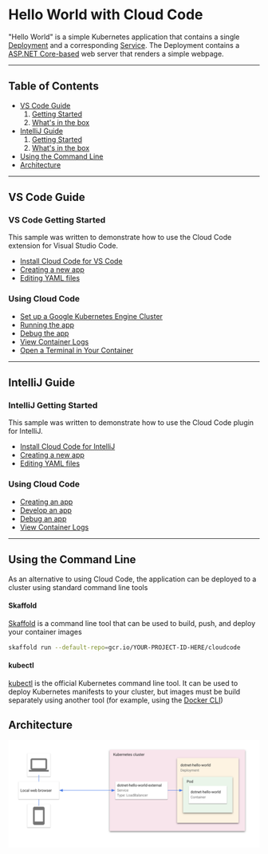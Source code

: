 # Hello World with Cloud Code

"Hello World" is a simple Kubernetes application that contains a single
[Deployment](https://kubernetes.io/docs/concepts/workloads/controllers/deployment/) and a corresponding
[Service](https://kubernetes.io/docs/concepts/services-networking/service/). The Deployment contains a
[ASP.NET Core-based](https://docs.microsoft.com/en-us/aspnet/core/) web server that renders a simple webpage.

----

## Table of Contents

* [VS Code Guide](#vs-code-guide)
    1. [Getting Started](#vs-code-getting-started)
    2. [What's in the box](https://cloud.google.com/code/docs/vscode/quickstart#whats_in_the_box)
* [IntelliJ Guide](#intellij-guide)
    1. [Getting Started](#intellij-getting-started)
    2. [What's in the box](https://cloud.google.com/code/docs/intellij/quickstart#whats_in_the_box)    
* [Using the Command Line](#using-the-command-line)
* [Architecture](#architecture)

----

## VS Code Guide

### VS Code Getting Started

This sample was written to demonstrate how to use the Cloud Code extension for Visual Studio Code.

* [Install Cloud Code for VS Code](https://cloud.google.com/code/docs/vscode/install)
* [Creating a new app](https://cloud.google.com/code/docs/vscode/creating-an-application)
* [Editing YAML files](https://cloud.google.com/code/docs/vscode/yaml-editing)

### Using Cloud Code
* [Set up a Google Kubernetes Engine Cluster](https://cloud.google.com/code/docs/vscode/quickstart#creating_a_google_kubernetes_engine_cluster)
* [Running the app](https://cloud.google.com/code/docs/vscode/quickstart#running_your_app)
* [Debug the app](https://cloud.google.com/code/docs/vscode/quickstart#debugging_your_app)
* [View Container Logs](https://cloud.google.com/code/docs/vscode/quickstart#viewing_logs)
* [Open a Terminal in Your Container](https://cloud.google.com/code/docs/vscode/quickstart#bonus_opening_a_terminal_in_your_container)
----

## IntelliJ Guide

### IntelliJ Getting Started

This sample was written to demonstrate how to use the Cloud Code plugin for IntelliJ.

* [Install Cloud Code for IntelliJ](https://cloud.google.com/code/docs/intellij/install)
* [Creating a new app](https://cloud.google.com/code/docs/intellij/creating-a-k8-app)
* [Editing YAML files](https://cloud.google.com/code/docs/intellij/yaml-editing)

### Using Cloud Code
* [Creating an app](https://cloud.google.com/code/docs/intellij/quickstart-k8s#creating_an_application)
* [Develop an app](https://cloud.google.com/code/docs/intellij/quickstart-k8s#developing_your_application)
* [Debug an app](https://cloud.google.com/code/docs/intellij/quickstart-k8s#debugging_your_application)
* [View Container Logs](https://cloud.google.com/code/docs/intellij/quickstart-k8s#viewing_logs)
----

## Using the Command Line

As an alternative to using Cloud Code, the application can be deployed to a cluster using standard command line tools

#### Skaffold

[Skaffold](https://github.com/GoogleContainerTools/skaffold) is a command line tool that can be used to build, push, and deploy your container images

```bash
skaffold run --default-repo=gcr.io/YOUR-PROJECT-ID-HERE/cloudcode
```

#### kubectl

[kubectl](https://kubernetes.io/docs/tasks/tools/install-kubectl/) is the official Kubernetes command line tool. It can be used to deploy Kubernetes manifests to your cluster, but images must be build separately using another tool (for example, using the [Docker CLI](https://docs.docker.com/engine/reference/commandline/cli/))

## Architecture
![Architecture Diagram](./img/diagram.png)

